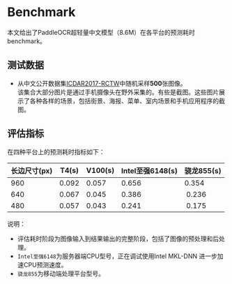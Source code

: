# Benchmark

本文给出了PaddleOCR超轻量中文模型（8.6M）在各平台的预测耗时benchmark。

## 测试数据  
- 从中文公开数据集[ICDAR2017-RCTW](https://github.com/PaddlePaddle/PaddleOCR/blob/develop/doc/doc_ch/datasets.md#ICDAR2017-RCTW-17)中随机采样**500**张图像。  
该集合大部分图片是通过手机摄像头在野外采集的。有些是截图。这些图片展示了各种各样的场景，包括街景、海报、菜单、室内场景和手机应用程序的截图。

## 评估指标  
在四种平台上的预测耗时指标如下：  

|长边尺寸(px)|T4(s)|V100(s)|Intel至强6148(s)|骁龙855(s)|
|-|-|-|-|-|
|960|0.092|0.057|0.656|0.354|
|640|0.067|0.045|0.386| 0.236|
|480|0.057|0.043|0.241| 0.175| 

说明： 
- 评估耗时阶段为图像输入到结果输出的完整阶段，包括了图像的预处理和后处理。
- `Intel至强6148`为服务器端CPU型号，正在调试使用Intel MKL-DNN 进一步加速CPU预测速度。
- `骁龙855`为移动端处理平台型号。
